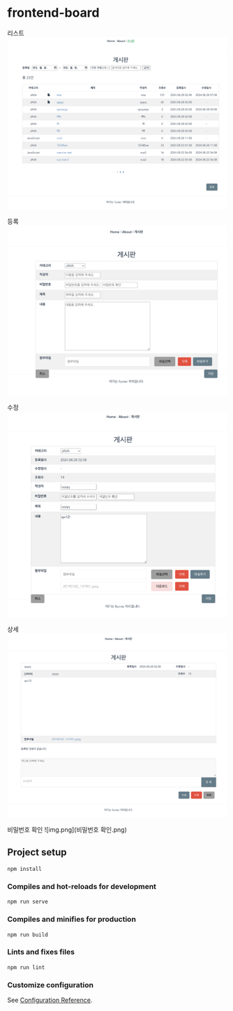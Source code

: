 # frontend-board

리스트
![img.png](리스트.png)

등록
![img.png](등록.png)

수정
![img.png](수정.png)

상세
![img.png](상세.png)

비밀번호 확인
![img.png](비밀번호 확인.png)

## Project setup
```
npm install
```

### Compiles and hot-reloads for development
```
npm run serve
```

### Compiles and minifies for production
```
npm run build
```

### Lints and fixes files
```
npm run lint
```

### Customize configuration
See [Configuration Reference](https://cli.vuejs.org/config/).
